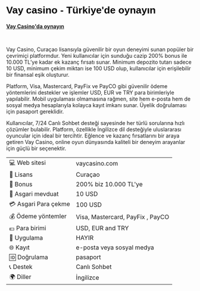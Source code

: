 <h1 dir="ltr"><strong><span style="background-color:transparent; color:#000000; font-family:Arial,sans-serif; font-size:20pt">Vay casino - Türkiye'de oynayın</span></strong></h1>

<p dir="ltr"><strong><a href="https://depo.media/fSMBrv/?subId2=trgit" style="text-decoration: none;"><u>Vay Casino&#39;da oynayın</u></a></strong></p>

<p>&nbsp;</p>
Vay Casino, Curaçao lisansıyla güvenilir bir oyun deneyimi sunan popüler bir çevrimiçi platformdur. Yeni kullanıcılar için sunduğu cazip 200% bonus ile 10.000 TL’ye kadar ek kazanç fırsatı sunar. Minimum depozito tutarı sadece 10 USD, minimum çekim miktarı ise 100 USD olup, kullanıcılar için erişilebilir bir finansal eşik oluşturur.

Platform, Visa, Mastercard, PayFix ve PayCO gibi güvenilir ödeme yöntemlerini destekler ve işlemler USD, EUR ve TRY para birimleriyle yapılabilir. Mobil uygulaması olmamasına rağmen, site hem e-posta hem de sosyal medya hesaplarıyla kolayca kayıt imkanı sunar. Üyelik doğrulaması için pasaport gereklidir.

Kullanıcılar, 7/24 Canlı Sohbet desteği sayesinde her türlü sorularına hızlı çözümler bulabilir. Platform, özellikle İngilizce dil desteğiyle uluslararası oyuncular için ideal bir tercihtir. Eğlence ve kazanç fırsatlarını bir araya getiren Vay Casino, online oyun dünyasında kaliteli bir deneyim arayanlar için güçlü bir seçenektir.


|  |  |
|---|---|
| 💻 Web sitesi | vaycasino.com |
| 📄 Lisans | Curaçao |
| 🎁 Bonus | 200% biz 10.000 TL'ye |
| 🎰 Asgari mevduat | 10 USD |
| 💳 Asgari Para çekme | 100 USD |
| 💰 Ödeme yöntemler | Visa, Mastercard, PayFix , PayCO |
| 💷 Para birimi | USD, EUR and TRY |
| 📱 Uygulama | HAYIR |
| 🌐 Kayıt | e-posta veya sosyal medya |
| 🆔 Doğrulama | pasaport |
| 📞 Destek | Canlı Sohbet |
| 🌍 Diller | İngilizce |

